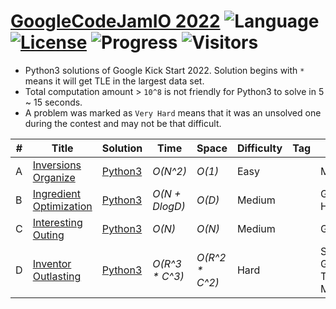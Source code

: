 # [GoogleCodeJamIO 2022](https://codingcompetitions.withgoogle.com/codejamio/round/00000000009d9870) ![Language](https://img.shields.io/badge/language-Python3-orange.svg) [![License](https://img.shields.io/badge/license-MIT-blue.svg)](./LICENSE) ![Progress](https://img.shields.io/badge/progress-4%20%2F%204-ff69b4.svg) ![Visitors](https://visitor-badge.laobi.icu/badge?page_id=kamyu104.googlecodejamio.2022)

* Python3 solutions of Google Kick Start 2022. Solution begins with `*` means it will get TLE in the largest data set.
* Total computation amount > `10^8` is not friendly for Python3 to solve in 5 ~ 15 seconds.
* A problem was marked as `Very Hard` means that it was an unsolved one during the contest and may not be that difficult.

| # | Title | Solution | Time | Space | Difficulty | Tag | Note |
|---| ----- | -------- | ---- | ----- | ---------- | --- | ---- |
|A| [Inversions Organize](https://codingcompetitions.withgoogle.com/codejamio/round/00000000009d9870/0000000000a33e95)| [Python3](./2022/inversions_organize.py3)| _O(N^2)_ | _O(1)_ | Easy | | Math |
|B| [Ingredient Optimization](https://codingcompetitions.withgoogle.com/codejamio/round/00000000009d9870/0000000000a341ec)| [Python3](./2022/ingredient_optimization.py3) | _O(N + DlogD)_ | _O(D)_ | Medium | | Greedy, Heap |
|C| [Interesting Outing](https://codingcompetitions.withgoogle.com/codejamio/round/00000000009d9870/0000000000a33bc7)| [Python3](./2022/interesting_outing.py3) | _O(N)_ | _O(N)_ | Medium | | Graph, BFS |
|D| [Inventor Outlasting](https://codingcompetitions.withgoogle.com/codejamio/round/00000000009d9870/0000000000a33fb0)| [Python3](./2022/inventor_outlasting.py3) | _O(R^3 * C^3)_ | _O(R^2 * C^2)_ | Hard | | Sprague-Grundy Theorem, Memoization |
